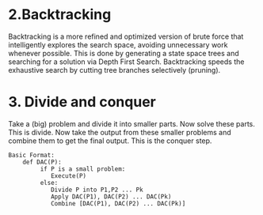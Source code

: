 
# 2.Backtracking
Backtracking is a more refined and optimized version of brute force that intelligently explores the search space, avoiding unnecessary work whenever possible. This is done by generating a state space trees and searching for a solution via Depth First Search. Backtracking speeds the exhaustive search by cutting tree branches selectively (pruning). 

# 3. Divide and conquer
Take a (big) problem and divide it into smaller parts. Now solve these parts. This is divide. Now take the output from these smaller problems and combine them to get the final output. This is the conquer step.
```
Basic Format:
    def DAC(P):
         if P is a small problem:
	        Execute(P)
         else:
	        Divide P into P1,P2 ... Pk
	        Apply DAC(P1), DAC(P2) ... DAC(Pk)
	        Combine [DAC(P1), DAC(P2) ... DAC(Pk)]
```
